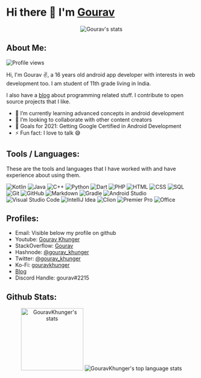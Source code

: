 # Hi there 👋 I'm [Gourav](https://gourav-khunger.web.app/)

<p align="center">
    <img src="https://github-profile-trophy.vercel.app/?username=GouravKhunger&theme=darkhub&margin-w=15&margin-h=15&column=6&v=2" alt="Gourav's stats" />
</p>

## About Me:

<img src="https://komarev.com/ghpvc/?username=GouravKhunger&label=Profile%20views&color=70a5fd&style=flat" alt="Profile views" />

Hi, I'm Gourav ✌️, a 16 years old android app developer with interests in web development too. I am student of 11th grade living in India.

I also have a [blog](https://genicsblog.com) about programming related stuff. I contribute to open source projects that I like.

- 🌱 I’m currently learning advanced concepts in android development
- 👯 I’m looking to collaborate with other content creators
- 🥅 Goals for 2021: Getting Google Certified in Android Development
- ⚡ Fun fact: I love to talk 😅

## Tools / Languages:

These are the tools and languages that I have worked with and have experience about using them.

![Kotlin](https://img.shields.io/badge/-Kotlin-05122A?style=flat&logo=kotlin)
![Java](https://img.shields.io/badge/-Java-05122A?style=flat&logo=Java)
![C++](https://img.shields.io/badge/-C++-05122A?style=flat&logo=c%2B%2B)
![Python](https://img.shields.io/badge/-Python-05122A?style=flat&logo=python)
![Dart](https://img.shields.io/badge/-Dart-05122A?style=flat&logo=Dart)
![PHP](https://img.shields.io/badge/-PHP-05122A?style=flat&logo=php)
![HTML](https://img.shields.io/badge/-HTML-05122A?style=flat&logo=HTML5)
![CSS](https://img.shields.io/badge/-CSS-05122A?style=flat&logo=CSS3)
![SQL](https://img.shields.io/badge/-SQL-05122A?style=flat&logo=mysql)
![Git](https://img.shields.io/badge/-Git-05122A?style=flat&logo=git)
![GitHub](https://img.shields.io/badge/-GitHub-05122A?style=flat&logo=github)
![Markdown](https://img.shields.io/badge/-Markdown-05122A?style=flat&logo=markdown)
![Gradle](https://img.shields.io/badge/-Gradle-05122A?style=flat&logo=gradle)
![Android Studio](https://img.shields.io/badge/-Android%20Studio-05122A?style=flat&logo=android-studio)
![Visual Studio Code](https://img.shields.io/badge/-Visual%20Studio%20Code-05122A?style=flat&logo=visual-studio-code&logoColor=007ACC)
![IntelliJ Idea](https://img.shields.io/badge/-IntelliJ%20Idea-05122A?style=flat&logo=intellij-idea)
![Clion](https://img.shields.io/badge/-CLion-05122A?style=flat&logo=clion)
![Premier Pro](https://img.shields.io/badge/-Premiere%20Pro-05122A?style=flat&logo=adobe-premiere%20pro)
![Office](https://img.shields.io/badge/-Office-05122A?style=flat&logo=microsoft-office&logoColor=D83B01)

## Profiles:

- Email: Visible below my profile on github
- Youtube: [Gourav Khunger](https://www.youtube.com/channel/UCkv-J_D8jK2N02nBcyM92mQ)
- StackOverflow: [Gourav](https://stackoverflow.com/users/9819031)
- Hashnode: [@gourav_khunger](https://hashnode.com/@gouravkhunger)
- Twitter: [@gourav_khunger](https://twitter.com/gourav_khunger)
- Ko-Fi: [gouravkhunger](https://ko-fi.com/gouravkhunger)
- [Blog](https://genicsblog.com)
- Discord Handle: gourav#2215

## Github Stats:

<p align="center">
    <img height="165" src="https://github-readme-stats.vercel.app/api?username=GouravKhunger&count_private=true&include_all_commits=true&theme=tokyonight" alt="GouravKhunger's stats" />
    <img src="https://github-readme-stats.vercel.app/api/top-langs/?username=GouravKhunger&layout=compact&theme=tokyonight" alt="GouravKhunger's top language stats" />
</p>
